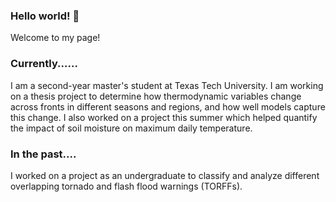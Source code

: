 ### Hello world! 👋

Welcome to my page!

### Currently......

I am a second-year master's student at Texas Tech University. I am working on a thesis project to determine how thermodynamic
variables change across fronts in different seasons and regions, and how well models capture this change. I also worked
on a project this summer which helped quantify the impact of soil moisture on maximum daily temperature. 

### In the past....

I worked on a project as an undergraduate to classify and analyze different overlapping tornado and flash flood warnings (TORFFs).


